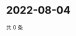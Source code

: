 # 2022-08-04

共 0 条

<!-- BEGIN WEIBO -->
<!-- 最后更新时间 Thu Aug 04 2022 00:22:44 GMT+0800 (China Standard Time) -->

<!-- END WEIBO -->
